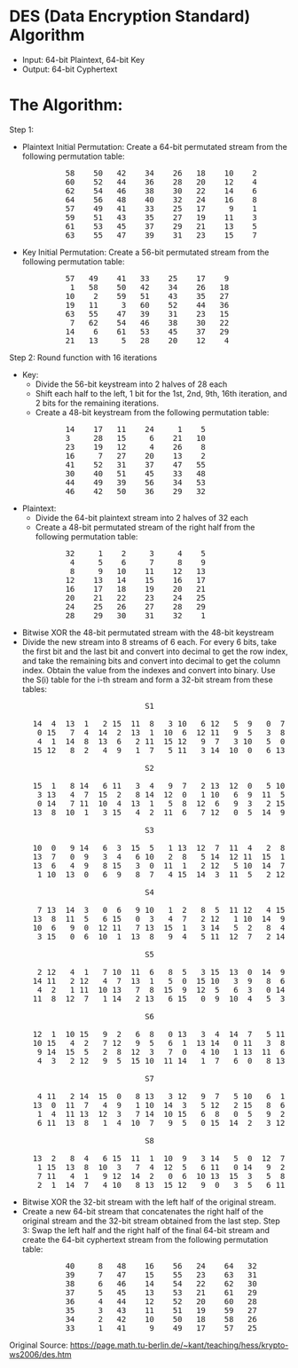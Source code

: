 # DES (Data Encryption Standard) Algorithm
- Input: 64-bit Plaintext, 64-bit Key
- Output: 64-bit Cyphertext

# The Algorithm:
Step 1: 
- Plaintext Initial Permutation: Create a 64-bit permutated stream from the following permutation table: 
<pre>
            58    50   42    34    26   18    10    2 
            60    52   44    36    28   20    12    4
            62    54   46    38    30   22    14    6 
            64    56   48    40    32   24    16    8 
            57    49   41    33    25   17     9    1 
            59    51   43    35    27   19    11    3 
            61    53   45    37    29   21    13    5 
            63    55   47    39    31   23    15    7 
</pre>
- Key Initial Permutation: Create a 56-bit permutated stream from the following permutation table: 
<pre>
            57   49    41   33    25    17    9 
             1   58    50   42    34    26   18 
            10    2    59   51    43    35   27 
            19   11     3   60    52    44   36 
            63   55    47   39    31    23   15 
             7   62    54   46    38    30   22 
            14    6    61   53    45    37   29 
            21   13     5   28    20    12    4 
</pre>
Step 2: Round function with 16 iterations
- Key:
  + Divide the 56-bit keystream into 2 halves of 28 each
  + Shift each half to the left, 1 bit for the 1st, 2nd, 9th, 16th iteration, and 2 bits for the remaining iterations.
  + Create a 48-bit keystream from the following permutation table:
<pre>
            14    17   11    24     1    5
            3     28   15     6    21   10
            23    19   12     4    26    8
            16     7   27    20    13    2
            41    52   31    37    47   55
            30    40   51    45    33   48
            44    49   39    56    34   53
            46    42   50    36    29   32
</pre>
- Plaintext:
  + Divide the 64-bit plaintext stream into 2 halves of 32 each
  + Create a 48-bit permutated stream of the right half from the following permutation table:
<pre>
            32     1    2     3     4    5
             4     5    6     7     8    9
             8     9   10    11    12   13
            12    13   14    15    16   17
            16    17   18    19    20   21
            20    21   22    23    24   25
            24    25   26    27    28   29
            28    29   30    31    32    1
</pre>
  + Bitwise XOR the 48-bit permutated stream with the 48-bit keystream
  + Divide the new stream into 8 streams of 6 each. For every 6 bits, take the first bit and the last bit and convert into decimal to get the row index, and take the remaining bits and convert into decimal to get the column index. Obtain the value from the indexes and convert into binary. Use the S(i) table for the i-th stream and form a 32-bit stream from these tables:
<pre>
                             S1

     14  4  13  1   2 15  11  8   3 10   6 12   5  9   0  7
      0 15   7  4  14  2  13  1  10  6  12 11   9  5   3  8
      4  1  14  8  13  6   2 11  15 12   9  7   3 10   5  0
     15 12   8  2   4  9   1  7   5 11   3 14  10  0   6 13

                             S2

     15  1   8 14   6 11   3  4   9  7   2 13  12  0   5 10
      3 13   4  7  15  2   8 14  12  0   1 10   6  9  11  5
      0 14   7 11  10  4  13  1   5  8  12  6   9  3   2 15
     13  8  10  1   3 15   4  2  11  6   7 12   0  5  14  9

                             S3

     10  0   9 14   6  3  15  5   1 13  12  7  11  4   2  8
     13  7   0  9   3  4   6 10   2  8   5 14  12 11  15  1
     13  6   4  9   8 15   3  0  11  1   2 12   5 10  14  7
      1 10  13  0   6  9   8  7   4 15  14  3  11  5   2 12

                             S4

      7 13  14  3   0  6   9 10   1  2   8  5  11 12   4 15
     13  8  11  5   6 15   0  3   4  7   2 12   1 10  14  9
     10  6   9  0  12 11   7 13  15  1   3 14   5  2   8  4
      3 15   0  6  10  1  13  8   9  4   5 11  12  7   2 14

                             S5

      2 12   4  1   7 10  11  6   8  5   3 15  13  0  14  9
     14 11   2 12   4  7  13  1   5  0  15 10   3  9   8  6
      4  2   1 11  10 13   7  8  15  9  12  5   6  3   0 14
     11  8  12  7   1 14   2 13   6 15   0  9  10  4   5  3

                             S6

     12  1  10 15   9  2   6  8   0 13   3  4  14  7   5 11
     10 15   4  2   7 12   9  5   6  1  13 14   0 11   3  8
      9 14  15  5   2  8  12  3   7  0   4 10   1 13  11  6
      4  3   2 12   9  5  15 10  11 14   1  7   6  0   8 13

                             S7

      4 11   2 14  15  0   8 13   3 12   9  7   5 10   6  1
     13  0  11  7   4  9   1 10  14  3   5 12   2 15   8  6
      1  4  11 13  12  3   7 14  10 15   6  8   0  5   9  2
      6 11  13  8   1  4  10  7   9  5   0 15  14  2   3 12

                             S8

     13  2   8  4   6 15  11  1  10  9   3 14   5  0  12  7
      1 15  13  8  10  3   7  4  12  5   6 11   0 14   9  2
      7 11   4  1   9 12  14  2   0  6  10 13  15  3   5  8
      2  1  14  7   4 10   8 13  15 12   9  0   3  5   6 11       
</pre>
  + Bitwise XOR the 32-bit stream with the left half of the original stream.
  + Create a new 64-bit stream that concatenates the right half of the original stream and the 32-bit stream obtained from the last step.
Step 3: Swap the left half and the right half of the final 64-bit stream and create the 64-bit cyphertext stream from the following permutation table:
<pre>
            40     8   48    16    56   24    64   32
            39     7   47    15    55   23    63   31
            38     6   46    14    54   22    62   30
            37     5   45    13    53   21    61   29
            36     4   44    12    52   20    60   28
            35     3   43    11    51   19    59   27
            34     2   42    10    50   18    58   26
            33     1   41     9    49   17    57   25
</pre>
  
Original Source: https://page.math.tu-berlin.de/~kant/teaching/hess/krypto-ws2006/des.htm
